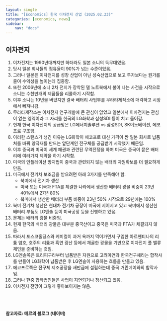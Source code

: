 ```yaml
---
layout: single
title: "[Economics] 한국 이차전지 산업 (2025.02.23)"
categories: [economics, news]
sidebar:
    nav: "docs"
---
```


## 이차전지
1. 이차전지는 1990년대까지만 하더라도 일본 소니의 독무대였음.
1. 당시 일본 회사들의 점유율이 90%가 넘는 수준이었음.
1. 그러나 일본은 이차전지를 성장 산업이 아닌 성숙산업으로 보고 투자보다는 원가를 줄여 수익성을 높이는데 집중함.
1. 또한 2006년에 소니 2차 전지가 장착된 델 노트북에서 불이 나는 사건을 시작으로 소니는 수천만개의 제품들을 리콜하기 시작함.
1. 이후 소니는 10년을 버텼지만 결국 배터리 사업부를 무라타제작소에 매각하고 시장에서 빠져나감.
1. 무라타제작소는 이차전지 연구개발에 큰 관심이 없었고 일본에서 이차전지는 관심이 없는 영역이라 그 자리를 한국의 LG화학과 삼성SDI 등이 치고 들어감.
1. 현재 한국 이차전지의 공급망은 LG에너지솔루션 vs 삼성SDI, SK이노베이션, 에코프로 구조임.
1. 이러한 스탠스가 생긴 이유는 LG화학이 에코프로 대신 가격이 싼 일본 회사로 납품처를 바꿔 양극재를 만드는 앞단계인 전구체를 공급받기 시작했기 때문임.
1. 이후 중국과 미국이 세계 패권과 관련된 무역전쟁을 하며 미국은 중국이 묻은 배터리에 여러가지 제약을 하기 시작함.
1. 미국의 인플레이션 방지법이 중국과 관련되지 않는 배터리 자원확보를 더 필요하게 만듬.
1. 미국에서 전기차 보조금을 받으려면 아래 3가지를 만족해야 함.
    - 북미에서 전기차 생산
    - 미국 또는 미국과 FTA를 체결한 나라에서 생산한 배터리 광물 비중이 23년 40%에서 27년 80%
    - 북미에서 생산한 배터리 부품 비중이 23년 50% 시작으로 29년에는 100%
1. 북미 전기차 생산은 현대차 전기차 공장이 미국에 지어지고 있고 북미에서 생산한 배터리 부품도 LG엔솔 등이 미국공장 등을 진행하고 있음.
1. 문제는 배터리 광물 비중임.
1. 현재 한국의 배터리 광물은 대부분 중국산이고 중국은 미국과 FTA가 체결되지 않음.
1. 따라서 포스코홀딩스와 케미컬이 과거 욕까지 먹어가면서 구입한 아르헨티나의 리튬 염호, 호주의 리튬과 흑연 광산 등에서 채굴한 광물을 기반으로 이차전지 풀 밸류체인을 준비하는 것임.
1. LG엔솔쪽은 트리피구라부터 납품받은 자원으로 고려아연과 한국전구체라는 합작사를 만들어 LG화학이 납품받은 후 LG엔솔이 사용하는 흐름을 만들고 있음.
1. 에코프로쪽은 전구체 제조공장을 새만금에 설립하는데 중국 거린메이와의 합작사임.
1. 그러나 한중 합작법인들은 사업이 지연되거나 청산되고 있음.
1. 이차전지 전망이 그렇게 좋아보이지는 않음.


<br/>
<br/>

#### 참고자료: 메르의 블로그 (네이버) 